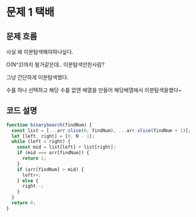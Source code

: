 # 문제 1 택배

## 문제 흐름

사실 왜 이분탐색해야하나싶다.

O(N^2)까지 될거같은데.. 이분탐색안한사람?

그냥 간단하게 이분탐색했다.

수를 하나 선택하고 해당 수를 없앤 배열을 만들어 해당배열에서 이분탐색을했다~

## 코드 설명

```js
function binarySearch(findNum) {
  const list = [...arr.slice(0, findNum), ...arr.slice(findNum + 1)];
  let [left, right] = [0, N - 1];
  while (left < right) {
    const mid = list[left] + list[right];
    if (mid === arr[findNum]) {
      return 1;
    }
    if (arr[findNum] > mid) {
      left++;
    } else {
      right--;
    }
  }
  return 0;
}
```
